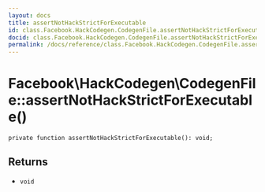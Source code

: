 ```yaml
---
layout: docs
title: assertNotHackStrictForExecutable
id: class.Facebook.HackCodegen.CodegenFile.assertNotHackStrictForExecutable
docid: class.Facebook.HackCodegen.CodegenFile.assertNotHackStrictForExecutable
permalink: /docs/reference/class.Facebook.HackCodegen.CodegenFile.assertNotHackStrictForExecutable.md
---
```

# Facebook\\HackCodegen\\CodegenFile::assertNotHackStrictForExecutable()




``` Hack
private function assertNotHackStrictForExecutable(): void;
```




## Returns




- ` void `